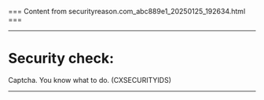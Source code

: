 === Content from securityreason.com_abc889e1_20250125_192634.html ===


---

# Security check:

Captcha. You know what to do. (CXSECURITYIDS)

---


